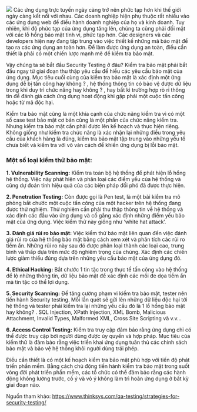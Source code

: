 ![](https://images.viblo.asia/b2ce6d8a-6cf8-44df-8aab-c68e62bce43b.jpg)
Các ứng dụng trực tuyến ngày càng trở nên phức tạp hơn khi thế giới ngày càng kết nối với nhau. Các doanh nghiệp hiện phụ thuộc rất nhiều vào các ứng dụng web để điều hành doanh nghiệp của họ và kinh doanh. Tuy nhiên, khi độ phức tạp của ứng dụng tăng lên, chúng ta cũng phải đối mặt với các lỗ hổng bảo mật tinh vi, phức tạp hơn. Các designers và các developers hiện nay đang tập trung vào việc thiết kế những mã bảo mật để tạo ra các ứng dụng an toàn hơn. Để làm được ứng dụng an toàn, điều cần thiết là phải có một chiến lược mạnh mẽ để kiểm tra bảo mật.

Vậy chúng ta sẽ bắt đầu Security Testing ở đâu?
Kiểm tra bảo mật phải bắt đầu ngay từ giai đoạn thu thập yêu cầu để hiểu các yêu cầu bảo mật của ứng dụng. Mục tiêu cuối cùng của kiểm tra bảo mật là xác định một ứng dụng dễ bị tấn công hay không ? , hệ thống thông tin có bảo vệ được dữ liệu trong khi duy trì chức năng hay không ? , hay bất kì trường hợp rò rỉ thông tin để đánh giá cách ứng dụng hoạt động khi gặp phải một cuộc tấn công hoặc từ mã độc hại.

Kiểm tra bảo mật cũng là một khía cạnh của chức năng kiểm tra vì có một số case test bảo mật cơ bản cũng là một phần của chức năng kiểm tra. Nhưng kiểm tra bảo mật cần phải được lên kế hoạch và thực hiện riêng. Không giống như kiểm tra chức năng là xác nhận lại những điều trong yêu cầu của khách hàng là đúng, kiểm tra bảo mật tập trung vào những yếu tố chưa biết và kiếm tra với vô vàn cách để khiến ứng dụng bị lỗi bảo mật.

### **Một số loại kiểm thử bảo mật:**
**1. Vulnerability Scanning:**
Kiểm tra toàn bộ hệ thống để phát hiện lỗ hổng hệ thống. Việc này phát hiện và phân loại các điểm yếu của hệ thống và cũng dự đoán tính hiệu quả của các biện pháp đối phó đã được thực hiện.

**2. Penetration Testing:**
Còn được gọi là Pen test, là một bài kiểm tra mô phỏng bắt chước một cuộc tấn công của một hacker trên hệ thống đang được thử nghiệm. Thử nghiệm cần phải thu thập thông tin về hệ thống và xác định các đầu vào ứng dụng và cố gắng xác định những điểm yếu bảo mật của ứng dụng. Việc kiểm thử này giống như ‘white hat attack’. 

**3. Đánh giá rủi ro bảo mật:**
Việc kiểm thử bảo mật liên quan đến việc đánh giá rủi ro của hệ thống bảo mật bằng cách xem xét và phân tích các rủi ro tiềm ẩn. Những rủi ro này sau đó được phân loại thành các loại cao, trung bình và thấp dựa trên mức độ nghiêm trọng của chúng. Xác định các chiến lược giảm thiểu đúng dựa trên những yêu cầu bảo mật của ứng dụng đó.

**4. Ethical Hacking:**
Bắt chước 1 tin tặc trong thực tế tấn công vào hệ thống để lộ những thông tin, dữ liệu bảo mật để xác định các mối đe dọa tiềm ẩn mà tin tặc có thể lợi dụng.

**5. Security Scanning:**
Để tăng cường phạm vi kiểm tra bảo mật, tester nên tiến hành Security testing. Mỗi lần quét sẽ gửi lên những dữ liệu độc hại tới hệ thống và tester phải kiểm tra lại những yều cầu đó là 1 lổ hổng bảo mật hay không? . SQL Injection, XPath Injection, XML Bomb, Malicious Attachment, Invalid Types, Malformed XML, Cross Site Scripting và v.v...

**6. Access Control Testing:**
Kiểm tra truy cập đảm bảo rằng ứng dụng chỉ có thể được truy cập bởi người dùng được ủy quyền và hợp pháp. Mục tiêu của kiểm thử là đảm bảo rằng việc triển khai ứng dụng tuân thủ các chính sách bảo mật và bảo vệ hệ thống khỏi người dùng trái phép.

Điều cần thiết là có một kế hoạch kiểm tra bảo mật phù hợp với tiến độ phát triển phần mềm. Bằng cách chủ động tiến hành kiểm tra bảo mật trong suốt vòng đời phát triển phần mềm, các tổ chức có thể đảm bảo rằng các hành động không lường trước, cố ý và vô ý không làm trì hoãn ứng dụng ở bất kỳ giai đoạn nào.

Nguồn tham khảo: https://www.thinksys.com/qa-testing/strategies-for-security-testing/